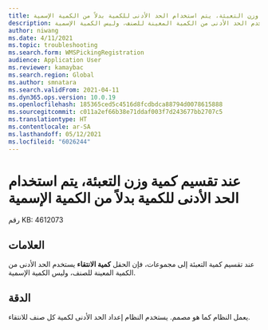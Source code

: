 ```yaml
---
title: عند تقسيم كمية وزن التعبئة، يتم استخدام الحد الأدنى للكمية بدلاً من الكمية الإسمية
description: عند تقسيم كمية التعبئة إلى مجموعات، فإن الحقل كمية الانتقاء يستخدم الحد الأدنى من الكمية المعينة للصنف، وليس الكمية الإسمية.
author: niwang
ms.date: 4/11/2021
ms.topic: troubleshooting
ms.search.form: WMSPickingRegistration
audience: Application User
ms.reviewer: kamaybac
ms.search.region: Global
ms.author: smnatara
ms.search.validFrom: 2021-04-11
ms.dyn365.ops.version: 10.0.19
ms.openlocfilehash: 185365ced5c4516d8fcdbdca88794d0078615888
ms.sourcegitcommit: c011a2ef66b38e71ddaf003f7d243677bb2707c5
ms.translationtype: HT
ms.contentlocale: ar-SA
ms.lasthandoff: 05/12/2021
ms.locfileid: "6026244"
---
```

# <a name="when-a-catch-weight-quantity-is-split-minimum-quantity-is-used-instead-of-nominal-quantity"></a>عند تقسيم كمية وزن التعبئة، يتم استخدام الحد الأدنى للكمية بدلاً من الكمية الإسمية

رقم KB: 4612073

## <a name="symptoms"></a>العلامات

عند تقسيم كمية التعبئة إلى مجموعات، فإن الحقل **كمية الانتقاء** يستخدم الحد الأدنى من الكمية المعينة للصنف، وليس الكمية الإسمية.

## <a name="resolution"></a>الدقة

يعمل النظام كما هو مصمم. يستخدم النظام إعداد الحد الأدنى لكمية كل صنف للانتقاء.
